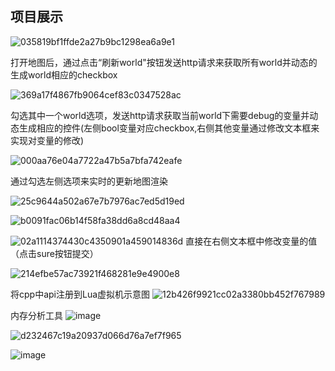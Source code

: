 ## 项目展示

![035819bf1ffde2a27b9bc1298ea6a9e1](https://github.com/user-attachments/assets/6b468819-0e7d-48a7-a41a-24da07950549)


打开地图后，通过点击“刷新world"按钮发送http请求来获取所有world并动态的生成world相应的checkbox

![369a17f4867fb9064cef83c0347528ac](https://github.com/user-attachments/assets/e0f08b38-22ac-40d7-a9bc-e8443fc868d6)


勾选其中一个world选项，发送http请求获取当前world下需要debug的变量并动态生成相应的控件(左侧bool变量对应checkbox,右侧其他变量通过修改文本框来实现对变量的修改)

![000aa76e04a7722a47b5a7bfa742eafe](https://github.com/user-attachments/assets/43fcd446-1ee8-4547-ac6f-416d164dabac)

通过勾选左侧选项来实时的更新地图渲染

![25c9644a502a67e7b7976ac7ed5d19ed](https://github.com/user-attachments/assets/bca5d2cd-92b5-4374-a903-649820cfd6b1)

![b0091fac06b14f58fa38dd6a8cd48aa4](https://github.com/user-attachments/assets/a4c9404f-1bc7-4759-8010-08569a99525c)

![02a1114374430c4350901a459014836d](https://github.com/user-attachments/assets/e14b11b5-4dac-4d47-9841-9fe6d1928d1c)
直接在右侧文本框中修改变量的值（点击sure按钮提交）

![214efbe57ac73921f468281e9e4900e8](https://github.com/user-attachments/assets/3555994c-a2e3-4b35-90bf-31c21934e1cb)

将cpp中api注册到Lua虚拟机示意图
![12b426f9921cc02a3380bb452f767989](https://github.com/user-attachments/assets/86b2496a-3bd8-48cd-945c-2c4e8f4964bb)


内存分析工具
![image](https://github.com/user-attachments/assets/5f69c51c-60d4-41e1-9e09-da4ecec70ce8)

![d232467c19a20937d066d76a7ef7f965](https://github.com/user-attachments/assets/d40b5944-09d6-4250-ae50-b9b7ff334641)

![image](https://github.com/user-attachments/assets/40d43b02-a5e9-48b6-8fd7-9f5a482c3f2d)

